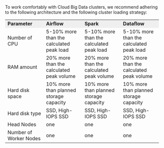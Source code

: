 To work comfortably with Cloud Big Data clusters, we recommend adhering to the following architecture and the following cluster loading strategy:

<table style="width: 100%;"><tbody><tr><td style="width: 25.0221%; background-color: rgb(239, 239, 239);"><strong>Parameter</strong></td><td style="width: 25.0221%; background-color: rgb(239, 239, 239);"><strong>Airflow</strong></td><td style="width: 25%; background-color: rgb(239, 239, 239);"><strong>Spark</strong></td><td style="width: 24.8894%; background-color: rgb(239, 239, 239);"><strong>Dataflow</strong></td></tr><tr><td style="width: 25.0221%;">Number of CPU</td><td style="width: 25.0221%;">5-10% more than the calculated peak load<br></td><td style="width: 25.0000%;">5-10% more than the calculated peak load<br></td><td style="width: 24.8894%;">5-10% more than the calculated peak load<br></td></tr><tr><td style="width: 25.0221%;">RAM amount</td><td style="width: 25.0221%;">20% more than the calculated peak volume<br></td><td style="width: 25.0000%;">20% more than the calculated peak volume<br></td><td style="width: 24.8894%;">20% more than the calculated peak volume<br></td></tr><tr><td style="width: 25.0221%;">Hard disk space</td><td style="width: 25.0221%;">10% more than planned storage capacity<br></td><td style="width: 25.0000%;">10% more than planned storage capacity<br></td><td style="width: 24.8894%;">10% more than planned storage capacity<br></td></tr><tr><td style="width: 25.0221%;">Hard disk type</td><td style="width: 25.0221%;">SSD, High-IOPS SSD<br></td><td style="width: 25.0000%;">SSD, High-IOPS SSD<br></td><td style="width: 24.8894%;">SSD, High-IOPS SSD<br></td></tr><tr><td style="width: 25.0221%;">Head Nodes</td><td style="width: 25.0221%;">one</td><td style="width: 25.0000%;">one</td><td style="width: 24.8894%;">one</td></tr><tr><td style="width: 25.0221%;">Number of Worker Nodes</td><td style="width: 25.0221%;">one</td><td style="width: 25.0000%;">one</td><td style="width: 24.8894%;">one</td></tr></tbody></table>
